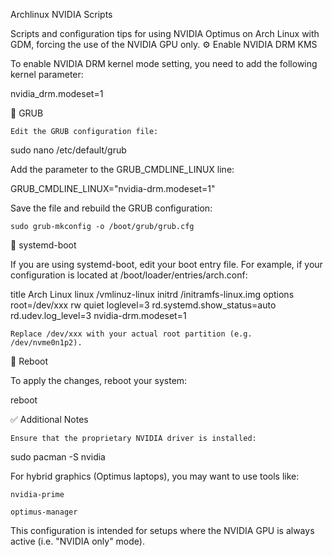Archlinux NVIDIA Scripts

Scripts and configuration tips for using NVIDIA Optimus on Arch Linux with GDM, forcing the use of the NVIDIA GPU only.
⚙️ Enable NVIDIA DRM KMS

To enable NVIDIA DRM kernel mode setting, you need to add the following kernel parameter:

nvidia_drm.modeset=1

🔧 GRUB

    Edit the GRUB configuration file:

sudo nano /etc/default/grub

Add the parameter to the GRUB_CMDLINE_LINUX line:

GRUB_CMDLINE_LINUX="nvidia-drm.modeset=1"

Save the file and rebuild the GRUB configuration:

    sudo grub-mkconfig -o /boot/grub/grub.cfg

🔧 systemd-boot

If you are using systemd-boot, edit your boot entry file. For example, if your configuration is located at /boot/loader/entries/arch.conf:

title   Arch Linux
linux   /vmlinuz-linux
initrd  /initramfs-linux.img
options root=/dev/xxx rw quiet loglevel=3 rd.systemd.show_status=auto rd.udev.log_level=3 nvidia-drm.modeset=1

    Replace /dev/xxx with your actual root partition (e.g. /dev/nvme0n1p2).

🔁 Reboot

To apply the changes, reboot your system:

reboot

✅ Additional Notes

    Ensure that the proprietary NVIDIA driver is installed:

sudo pacman -S nvidia

For hybrid graphics (Optimus laptops), you may want to use tools like:

    nvidia-prime

    optimus-manager

This configuration is intended for setups where the NVIDIA GPU is always active (i.e. "NVIDIA only" mode).
